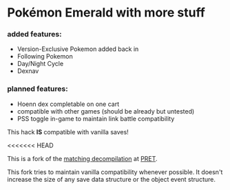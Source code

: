 # Pokémon Emerald with more stuff

### added features:
- Version-Exclusive Pokemon added back in
- Following Pokemon
- Day/Night Cycle
- Dexnav

### planned features:
- Hoenn dex completable on one cart
- compatible with other games (should be already but untested)
- PSS toggle in-game to maintain link battle compatibility

This hack **IS** compatible with vanilla saves!

<<<<<<< HEAD

This is a fork of the [matching decompilation](https://github.com/pret/pokeemerald) at [PRET](https://github.com/pret).

This fork tries to maintain vanilla compatibility whenever possible. It doesn't increase the size of any save data structure or the object event structure.
